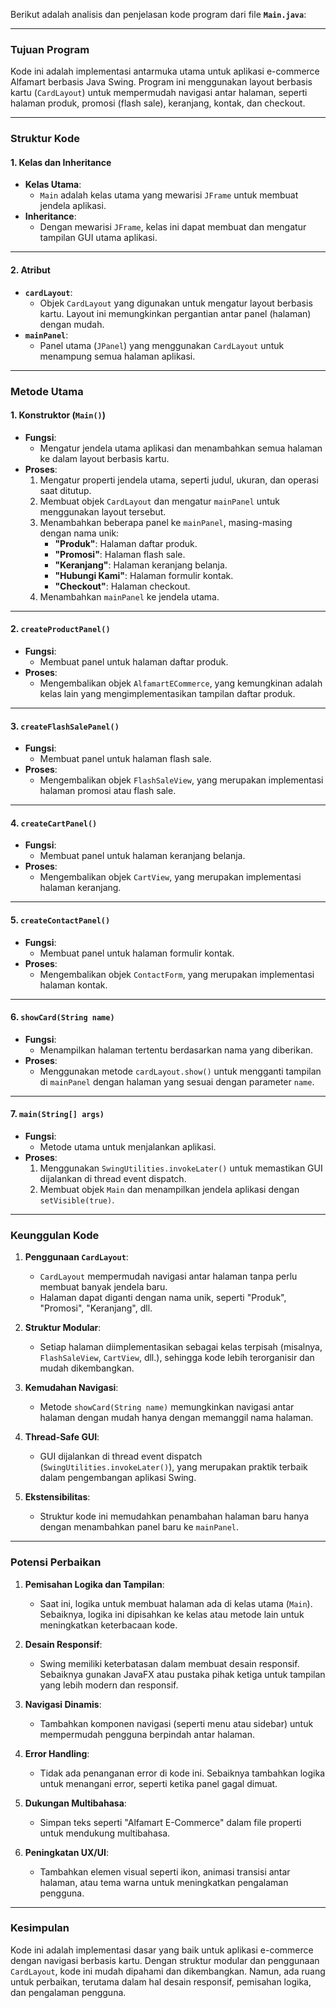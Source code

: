 Berikut adalah analisis dan penjelasan kode program dari file **`Main.java`**:

---

### **Tujuan Program**
Kode ini adalah implementasi antarmuka utama untuk aplikasi e-commerce Alfamart berbasis Java Swing. Program ini menggunakan layout berbasis kartu (`CardLayout`) untuk mempermudah navigasi antar halaman, seperti halaman produk, promosi (flash sale), keranjang, kontak, dan checkout.

---

### **Struktur Kode**

#### **1. Kelas dan Inheritance**
- **Kelas Utama**:
    - `Main` adalah kelas utama yang mewarisi `JFrame` untuk membuat jendela aplikasi.
- **Inheritance**:
    - Dengan mewarisi `JFrame`, kelas ini dapat membuat dan mengatur tampilan GUI utama aplikasi.

---

#### **2. Atribut**
- **`cardLayout`**:
    - Objek `CardLayout` yang digunakan untuk mengatur layout berbasis kartu. Layout ini memungkinkan pergantian antar panel (halaman) dengan mudah.
- **`mainPanel`**:
    - Panel utama (`JPanel`) yang menggunakan `CardLayout` untuk menampung semua halaman aplikasi.

---

### **Metode Utama**

#### **1. Konstruktor (`Main()`)**
- **Fungsi**:
    - Mengatur jendela utama aplikasi dan menambahkan semua halaman ke dalam layout berbasis kartu.
- **Proses**:
    1. Mengatur properti jendela utama, seperti judul, ukuran, dan operasi saat ditutup.
    2. Membuat objek `CardLayout` dan mengatur `mainPanel` untuk menggunakan layout tersebut.
    3. Menambahkan beberapa panel ke `mainPanel`, masing-masing dengan nama unik:
        - **"Produk"**: Halaman daftar produk.
        - **"Promosi"**: Halaman flash sale.
        - **"Keranjang"**: Halaman keranjang belanja.
        - **"Hubungi Kami"**: Halaman formulir kontak.
        - **"Checkout"**: Halaman checkout.
    4. Menambahkan `mainPanel` ke jendela utama.

---

#### **2. `createProductPanel()`**
- **Fungsi**:
    - Membuat panel untuk halaman daftar produk.
- **Proses**:
    - Mengembalikan objek `AlfamartECommerce`, yang kemungkinan adalah kelas lain yang mengimplementasikan tampilan daftar produk.

---

#### **3. `createFlashSalePanel()`**
- **Fungsi**:
    - Membuat panel untuk halaman flash sale.
- **Proses**:
    - Mengembalikan objek `FlashSaleView`, yang merupakan implementasi halaman promosi atau flash sale.

---

#### **4. `createCartPanel()`**
- **Fungsi**:
    - Membuat panel untuk halaman keranjang belanja.
- **Proses**:
    - Mengembalikan objek `CartView`, yang merupakan implementasi halaman keranjang.

---

#### **5. `createContactPanel()`**
- **Fungsi**:
    - Membuat panel untuk halaman formulir kontak.
- **Proses**:
    - Mengembalikan objek `ContactForm`, yang merupakan implementasi halaman kontak.

---

#### **6. `showCard(String name)`**
- **Fungsi**:
    - Menampilkan halaman tertentu berdasarkan nama yang diberikan.
- **Proses**:
    - Menggunakan metode `cardLayout.show()` untuk mengganti tampilan di `mainPanel` dengan halaman yang sesuai dengan parameter `name`.

---

#### **7. `main(String[] args)`**
- **Fungsi**:
    - Metode utama untuk menjalankan aplikasi.
- **Proses**:
    1. Menggunakan `SwingUtilities.invokeLater()` untuk memastikan GUI dijalankan di thread event dispatch.
    2. Membuat objek `Main` dan menampilkan jendela aplikasi dengan `setVisible(true)`.

---

### **Keunggulan Kode**
1. **Penggunaan `CardLayout`**:
    - `CardLayout` mempermudah navigasi antar halaman tanpa perlu membuat banyak jendela baru.
    - Halaman dapat diganti dengan nama unik, seperti "Produk", "Promosi", "Keranjang", dll.

2. **Struktur Modular**:
    - Setiap halaman diimplementasikan sebagai kelas terpisah (misalnya, `FlashSaleView`, `CartView`, dll.), sehingga kode lebih terorganisir dan mudah dikembangkan.

3. **Kemudahan Navigasi**:
    - Metode `showCard(String name)` memungkinkan navigasi antar halaman dengan mudah hanya dengan memanggil nama halaman.

4. **Thread-Safe GUI**:
    - GUI dijalankan di thread event dispatch (`SwingUtilities.invokeLater()`), yang merupakan praktik terbaik dalam pengembangan aplikasi Swing.

5. **Ekstensibilitas**:
    - Struktur kode ini memudahkan penambahan halaman baru hanya dengan menambahkan panel baru ke `mainPanel`.

---

### **Potensi Perbaikan**
1. **Pemisahan Logika dan Tampilan**:
    - Saat ini, logika untuk membuat halaman ada di kelas utama (`Main`). Sebaiknya, logika ini dipisahkan ke kelas atau metode lain untuk meningkatkan keterbacaan kode.

2. **Desain Responsif**:
    - Swing memiliki keterbatasan dalam membuat desain responsif. Sebaiknya gunakan JavaFX atau pustaka pihak ketiga untuk tampilan yang lebih modern dan responsif.

3. **Navigasi Dinamis**:
    - Tambahkan komponen navigasi (seperti menu atau sidebar) untuk mempermudah pengguna berpindah antar halaman.

4. **Error Handling**:
    - Tidak ada penanganan error di kode ini. Sebaiknya tambahkan logika untuk menangani error, seperti ketika panel gagal dimuat.

5. **Dukungan Multibahasa**:
    - Simpan teks seperti "Alfamart E-Commerce" dalam file properti untuk mendukung multibahasa.

6. **Peningkatan UX/UI**:
    - Tambahkan elemen visual seperti ikon, animasi transisi antar halaman, atau tema warna untuk meningkatkan pengalaman pengguna.

---

### **Kesimpulan**
Kode ini adalah implementasi dasar yang baik untuk aplikasi e-commerce dengan navigasi berbasis kartu. Dengan struktur modular dan penggunaan `CardLayout`, kode ini mudah dipahami dan dikembangkan. Namun, ada ruang untuk perbaikan, terutama dalam hal desain responsif, pemisahan logika, dan pengalaman pengguna.